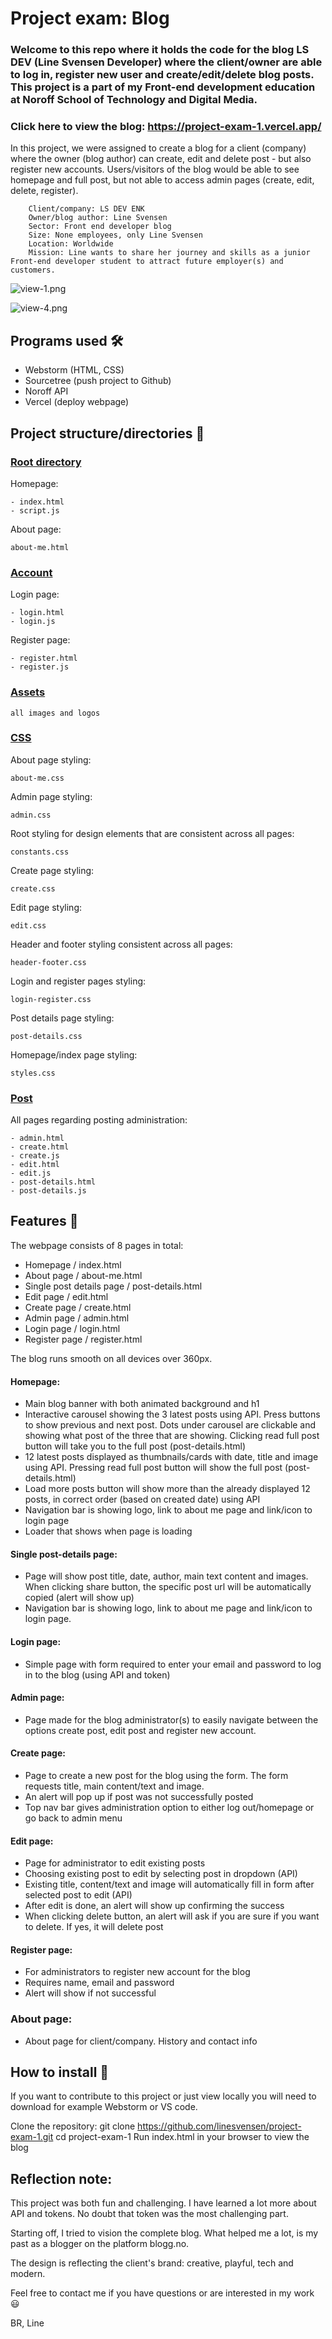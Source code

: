 # Project exam: Blog

### Welcome to this repo where it holds the code for the blog LS DEV (Line Svensen Developer) where the client/owner are able to log in, register new user and create/edit/delete blog posts. This project is a part of my Front-end development education at Noroff School of Technology and Digital Media. 

### Click here to view the blog: https://project-exam-1.vercel.app/

In this project, we were assigned to create a blog for a client (company) where the owner (blog author) can create, edit and delete post - but also register new accounts. Users/visitors of the blog would be able to see homepage and full post, but not able to access admin pages (create, edit, delete, register). 

        Client/company: LS DEV ENK
        Owner/blog author: Line Svensen
        Sector: Front end developer blog
        Size: None employees, only Line Svensen
        Location: Worldwide
        Mission: Line wants to share her journey and skills as a junior Front-end developer student to attract future employer(s) and customers.

![view-1.png](assets%2Fview-1.png)

![view-4.png](assets%2Fview-4.png)

## Programs used 🛠️
- Webstorm (HTML, CSS)
- Sourcetree (push project to Github)
- Noroff API
- Vercel (deploy webpage)

## Project structure/directories 📂
### <ins>Root directory</ins>

Homepage:

    - index.html
    - script.js

About page:

    about-me.html

### <ins>Account</ins>

Login page:

    - login.html
    - login.js
    
Register page:

    - register.html
    - register.js

### <ins>Assets</ins>
    all images and logos

### <ins>CSS</ins>
About page styling:

    about-me.css
    
Admin page styling:

    admin.css
    
Root styling for design elements that are consistent across all pages:
    
    constants.css
    
Create page styling:

    create.css
    
Edit page styling:

    edit.css
    
Header and footer styling consistent across all pages:

    header-footer.css
    
Login and register pages styling:

    login-register.css
    
Post details page styling:

    post-details.css
    
Homepage/index page styling:

    styles.css

### <ins>Post</ins>

All pages regarding posting administration:

    - admin.html
    - create.html
    - create.js
    - edit.html
    - edit.js
    - post-details.html
    - post-details.js

## Features 🌟

The webpage consists of 8 pages in total:

- Homepage / index.html
- About page / about-me.html
- Single post details page / post-details.html
- Edit page / edit.html
- Create page / create.html
- Admin page / admin.html
- Login page / login.html
- Register page / register.html

The blog runs smooth on all devices over 360px. 

#### Homepage:
- Main blog banner with both animated background and h1
- Interactive carousel showing the 3 latest posts using API. Press buttons to show previous and next post. Dots under carousel are clickable and showing what post of the three that are showing. Clicking read full post button will take you to the full post (post-details.html)
- 12 latest posts displayed as thumbnails/cards with date, title and image using API. Pressing read full post button will show the full post (post-details.html)
- Load more posts button will show more than the already displayed 12 posts, in correct order (based on created date) using API
- Navigation bar is showing logo, link to about me page and link/icon to login page
- Loader that shows when page is loading

#### Single post-details page:
- Page will show post title, date, author, main text content and images. When clicking share button, the specific post url will be automatically copied (alert will show up)
- Navigation bar is showing logo, link to about me page and link/icon to login page.

#### Login page:
- Simple page with form required to enter your email and password to log in to the blog (using API and token)

#### Admin page:
- Page made for the blog administrator(s) to easily navigate between the options create post, edit post and register new account.

#### Create page: 
- Page to create a new post for the blog using the form. The form requests title, main content/text and image.
- An alert will pop up if post was not successfully posted 
- Top nav bar gives administration option to either log out/homepage or go back to admin menu

#### Edit page:
- Page for administrator to edit existing posts
- Choosing existing post to edit by selecting post in dropdown (API)
- Existing title, content/text and image will automatically fill in form after selected post to edit (API)
- After edit is done, an alert will show up confirming the success
- When clicking delete button, an alert will ask if you are sure if you want to delete. If yes, it will delete post

#### Register page:
- For administrators to register new account for the blog
- Requires name, email and password
- Alert will show if not successful 

### About page:
- About page for client/company. History and contact info

## How to install 🔧

If you want to contribute to this project or just view locally you will need to download for example Webstorm or VS code.

Clone the repository:
git clone https://github.com/linesvensen/project-exam-1.git
cd project-exam-1
Run index.html in your browser to view the blog

## Reflection note:

This project was both fun and challenging. I have learned a lot more about API and tokens. No doubt that token was the most challenging part. 

Starting off, I tried to vision the complete blog. What helped me a lot, is my past as a blogger on the platform blogg.no.

The design is reflecting the client's brand: creative, playful, tech and modern.   

Feel free to contact me if you have questions or are interested in my work 😃

BR, Line